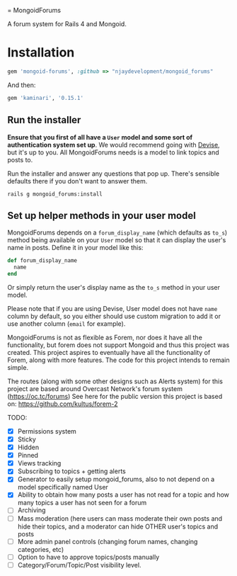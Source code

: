 = MongoidForums

A forum system for Rails 4 and Mongoid. 

# Installation

```ruby
gem 'mongoid-forums', :github => "njaydevelopment/mongoid_forums"
```

And then:

```ruby
gem 'kaminari', '0.15.1'
```

## Run the installer

**Ensure that you first of all have a `User` model and some sort of authentication system set up**. We would recommend going with [Devise](http://github.com/plataformatec/devise), but it's up to
you. All MongoidForums needs is a model to link topics and posts to.

Run the installer and answer any questions that pop up. There's sensible defaults there if you don't want to answer them.

```shell
rails g mongoid_forums:install
```

## Set up helper methods in your user model

MongoidForums depends on a `forum_display_name` (which defaults as `to_s`) method being available on your `User` model so that it can display the user's name in posts. Define it in your model like this:

```ruby
def forum_display_name
  name
end
```
Or simply return the user's display name as the `to_s` method in your user model.

Please note that if you are using Devise, User model does not have `name` column by default,
so you either should use custom migration to add it or use another column (`email` for example).



MongoidForums is not as flexible as Forem, nor does it have all the functionality, but forem does not support Mongoid and thus this project was created. This project aspires to eventually have all the functionality of Forem, along with more features.
The code for this project intends to remain simple.

The routes (along with some other designs such as Alerts system) for this project are based around Overcast Network's forum system (https://oc.tc/forums)
See here for the public version this project is based on:
https://github.com/kultus/forem-2


TODO:
- [X] Permissions system
- [X] Sticky
- [X] Hidden
- [X] Pinned
- [X] Views tracking
- [X] Subscribing to topics + getting alerts
- [X] Generator to easily setup mongoid_forums, also to not depend on a model specifically named User
- [X] Ability to obtain how many posts a user has not read for a topic and how many topics a user has not seen for a forum
- [ ] Archiving
- [ ] Mass moderation (here users can mass moderate their own posts and hide their topics, and a moderator can hide OTHER user's topics and posts
- [ ] More admin panel controls (changing forum names, changing categories, etc)
- [ ] Option to have to approve topics/posts manually
- [ ] Category/Forum/Topic/Post visibility level. 
